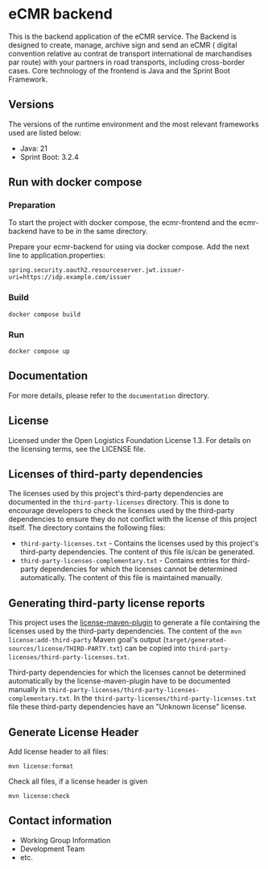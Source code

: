 # eCMR backend

This is the backend application of the eCMR service. The Backend is designed to create, manage, archive sign and send an
eCMR ( digital convention relative au contrat de transport international de marchandises par route) with your partners
in road transports, including cross-border cases.
Core technology of the frontend is Java and the Sprint Boot Framework.

## Versions

The versions of the runtime environment and the most relevant frameworks used are listed below:

* Java: 21
* Sprint Boot: 3.2.4



## Run with docker compose

### Preparation
To start the project with docker compose, the ecmr-frontend and the ecmr-backend have to be in the same directory.

Prepare your ecmr-backend for using via docker compose. Add the next line to
application.properties:

    spring.security.oauth2.resourceserver.jwt.issuer-uri=https://idp.example.com/issuer

### Build

    docker compose build

### Run

    docker compose up

## Documentation

For more details, please refer to the `documentation` directory.

## License
Licensed under the Open Logistics Foundation License 1.3.
For details on the licensing terms, see the LICENSE file.

## Licenses of third-party dependencies

The licenses used by this project's third-party dependencies are documented in the `third-party-licenses` directory.
This is done to encourage developers to check the licenses used by the third-party dependencies to ensure they do not conflict with the license of
this project itself.
The directory contains the following files:

* `third-party-licenses.txt` - Contains the licenses used by this project's third-party dependencies.
  The content of this file is/can be generated.
* `third-party-licenses-complementary.txt` - Contains entries for third-party dependencies for which the licenses cannot be determined automatically.
  The content of this file is maintained manually.

## Generating third-party license reports

This project uses the [license-maven-plugin](https://github.com/mojohaus/license-maven-plugin) to generate a file containing the licenses used by the
third-party dependencies.
The content of the `mvn license:add-third-party` Maven goal's output (`target/generated-sources/license/THIRD-PARTY.txt`) can be copied
into `third-party-licenses/third-party-licenses.txt`.

Third-party dependencies for which the licenses cannot be determined automatically by the license-maven-plugin have to be documented manually
in `third-party-licenses/third-party-licenses-complementary.txt`.
In the `third-party-licenses/third-party-licenses.txt` file these third-party dependencies have an "Unknown license" license.

## Generate License Header

Add license header to all files:

    mvn license:format

Check all files, if a license header is given

    mvn license:check

## Contact information
  * Working Group Information
  * Development Team
  * etc.
